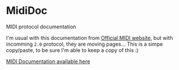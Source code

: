 # MidiDoc
MIDI protocol documentation

I'm usual with this documentation from [Official MIDI website](https://www.midi.org/specifications-old), but with incomming `2.0` protocol, they are moving pages… This is a simpe copy/paste, to be sure I'm able to keep a copy of this :)

[MIDI Documentation available here](https://b-viguier.github.io/MidiDoc/index.html)
